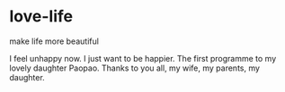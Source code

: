 # love-life
make life more beautiful

I feel unhappy now. I just want to be happier.
The first programme to my lovely daughter Paopao.
Thanks to you all, my wife, my parents, my daughter.
